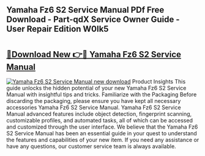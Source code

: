 ## Yamaha Fz6 S2 Service Manual PDf Free Download - Part-qdX Service Owner Guide - User Repair Edition W0Ik5

# <h2><a href="http://bc94618.oget.top/?id=Yamaha+Fz6+S2+Service+Manual">🔗Download New 👉🔴 Yamaha Fz6 S2 Service Manual</a></h2>

[![Yamaha Fz6 S2 Service Manual new download](https://i.imgur.com/5g1atiW.png)](http://bc94618.oget.top/?id=Yamaha+Fz6+S2+Service+Manual)
Product Insights This guide unlocks the hidden potential of your new Yamaha Fz6 S2 Service Manual with insightful tips and tricks. Familiarize with the Packaging Before discarding the packaging, please ensure you have kept all necessary accessories Yamaha Fz6 S2 Service Manual. Yamaha Fz6 S2 Service Manual advanced features include object detection, fingerprint scanning, customizable profiles, and automated tasks, all of which can be accessed and customized through the user interface. We believe that the Yamaha Fz6 S2 Service Manual has been an essential guide in your quest to understand the features and capabilities of your new item. If you need any assistance or have any questions, our customer service team is always available.
